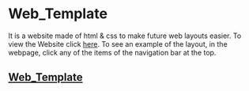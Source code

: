 # Web_Template
 It is a website made of html & css to make future web layouts easier. 
 To view the Website click [here](https://farnoodid.github.io/Web_Template/). To see an example of the layout, in the webpage, click any of the items of the navigation bar at the top. 
 
 
 ## [Web_Template](https://farnoodid.github.io/Web_Template/)
